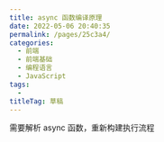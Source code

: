 ```yaml
---
title: async 函数编译原理
date: 2022-05-06 20:40:35
permalink: /pages/25c3a4/
categories: 
  - 前端
  - 前端基础
  - 编程语言
  - JavaScript
tags: 
  - 
titleTag: 草稿
---
```

需要解析 async 函数，重新构建执行流程

  